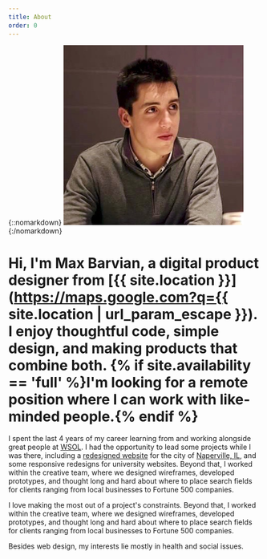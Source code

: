 ```yaml
---
title: About
order: 0
---
```


{::nomarkdown}
<img src="/public/images/me.jpg" alt="Me" />
{:/nomarkdown}

# Hi, I'm Max Barvian, a digital product designer from [{{ site.location }}](https://maps.google.com?q={{ site.location | url_param_escape }}). I enjoy thoughtful code, simple design, and making products that combine both. {% if site.availability == 'full' %}I'm looking for a remote position where I can work with like-minded people.{% endif %}

I spent the last 4 years of my career learning from and working alongside great people at [WSOL](http://wsol.com). I had the opportunity to lead some projects while I was there, including a [redesigned website](/work/naperville) for the city of [Naperville, IL](http://naperville.il.us), and some responsive redesigns for university websites.  Beyond that, I worked within the creative team, where we designed wireframes, developed prototypes, and thought long and hard about where to place search fields for clients ranging from local businesses to Fortune 500 companies.

I love making the most out of a project's constraints. Beyond that, I worked within the creative team, where we designed wireframes, developed prototypes, and thought long and hard about where to place search fields for clients ranging from local businesses to Fortune 500 companies.

Besides web design, my interests lie mostly in health and social issues.
